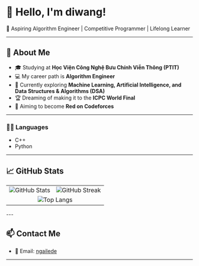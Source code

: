 # 👋 Hello, I'm diwang!

🚀 Aspiring Algorithm Engineer | Competitive Programmer | Lifelong Learner

---

## 🧠 About Me
- 🎓 Studying at **Học Viện Công Nghệ Bưu Chính Viễn Thông (PTIT)**
- 💻 My career path is **Algorithm Engineer**
- 🧠 Currently exploring **Machine Learning, Artificial Intelligence, and Data Structures & Algorithms (DSA)**
- 🏆 Dreaming of making it to the **ICPC World Final**
- 🎯 Aiming to become **Red on Codeforces**

---

### 👨‍💻 Languages
- C++
- Python

---

## 📈 GitHub Stats

<table>
  <tr>
    <td>
      <img src="https://github-readme-stats.vercel.app/api?username=ldqanh1408&show_icons=true&theme=tokyonight" alt="GitHub Stats" />
    </td>
    <td>
      <img src="https://streak-stats.demolab.com?user=ldqanh1408&theme=tokyonight" alt="GitHub Streak" />
    </td>
  </tr>
  <tr>
    <td colspan="2" align="center">
      <img src="https://github-readme-stats.vercel.app/api/top-langs/?username=ldqanh1408&layout=compact&theme=tokyonight" alt="Top Langs" />
    </td>
  </tr>
</table>
---

## 📫 Contact Me

- 📧 Email: [ngailede](mailto:n23dccn139@student.ptithcm.edu.vn)

---


